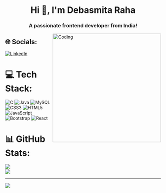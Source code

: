 <h1 align="center">Hi 👋, I'm Debasmita Raha</h1>
<h3 align="center">A passionate frontend developer from India!</h3>
<img align="right" alt="Coding" width="350" src="https://cdnb.artstation.com/p/assets/images/images/028/991/999/original/anna-havrylyukh-.gif?1596125112">


## 🌐 Socials:
[![LinkedIn](https://img.shields.io/badge/LinkedIn-%230077B5.svg?logo=linkedin&logoColor=white)](https://linkedin.com/in/debasmita-raha) 

# 💻 Tech Stack:
![C](https://img.shields.io/badge/c-%2300599C.svg?style=plastic&logo=c&logoColor=white) ![Java](https://img.shields.io/badge/java-%23ED8B00.svg?style=plastic&logo=openjdk&logoColor=white) ![MySQL](https://img.shields.io/badge/mysql-4479A1.svg?style=plastic&logo=mysql&logoColor=white) ![CSS3](https://img.shields.io/badge/css3-%231572B6.svg?style=plastic&logo=css3&logoColor=white) ![HTML5](https://img.shields.io/badge/html5-%23E34F26.svg?style=plastic&logo=html5&logoColor=white) ![JavaScript](https://img.shields.io/badge/javascript-%23323330.svg?style=plastic&logo=javascript&logoColor=%23F7DF1E) ![Bootstrap](https://img.shields.io/badge/bootstrap-%238511FA.svg?style=plastic&logo=bootstrap&logoColor=white) ![React](https://img.shields.io/badge/react-%2320232a.svg?style=plastic&logo=react&logoColor=%2361DAFB)
# 📊 GitHub Stats:
![](https://github-readme-streak-stats.herokuapp.com/?user=DebasmitaRaha&theme=radical&hide_border=true)<br/>
![](https://github-readme-stats.vercel.app/api/top-langs/?username=DebasmitaRaha&theme=radical&hide_border=true&include_all_commits=false&count_private=false&layout=compact)

---
[![](https://visitcount.itsvg.in/api?id=DebasmitaRaha&icon=0&color=0)](https://visitcount.itsvg.in)

<!-- Proudly created with GPRM ( https://gprm.itsvg.in ) -->
